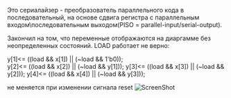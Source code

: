 Это сериалайзер - преобразователь параллельного кода в последовательный, на основе сдвига регистра
с параллельным входом\последовательным выходом(PISO = parallel-input/serial-output).

Закончил на том, что переменные отображаются на диаргамме без неопределенных состояний. LOAD работает не верно:

y[1]<= ((load && x[1]) || (~load && 1'b0));  
y[2]<= ((load && x[2]) || (~load && y[1])); 
y[3]<= ((load && x[3]) || (~load && y[2]));
y[4]<= ((load && x[4]) || (~load && y[3]));

не меняется при изменении сигнала reset
![ScreenShot](https://raw.githubusercontent.com/sht4nigga/FPGA/Assign_Reg/JbFPGA/Transceiver/Serializer/Behavioral/Behavioral%20srlzr.jpg)
